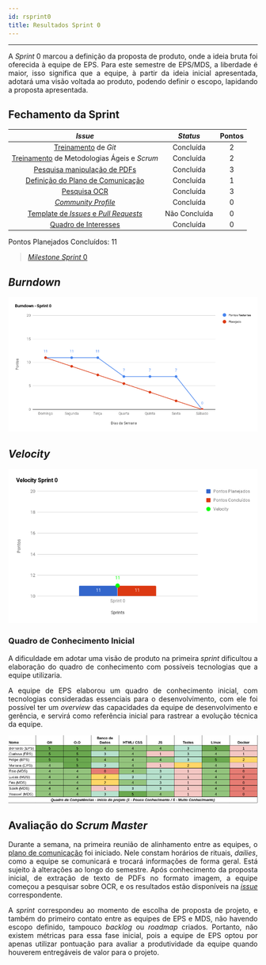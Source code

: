 ```yaml
---
id: rsprint0    
title: Resultados Sprint 0 
---
```


***

<p align="justify">
A <i>Sprint</i> 0 marcou a definição da proposta de produto, onde a ideia bruta foi oferecida à equipe de EPS. Para este semestre de EPS/MDS, a liberdade é maior, isso significa que a equipe, à partir da ideia inicial apresentada, adotará uma visão voltada ao produto, podendo definir o escopo, lapidando a proposta apresentada.</p>



## Fechamento da Sprint

|     _Issue_      |     _Status_    |     Pontos     |
|:--------------:|:---------------:|:-------------:|
|[Treinamento](https://github.com/fga-eps-mds/Kalkuli/issues/2) de _Git_| Concluída | 2 |
|[Treinamento](https://github.com/fga-eps-mds/Kalkuli/issues/1) de Metodologias Ágeis e _Scrum_| Concluída | 2 |
|[Pesquisa manipulação de PDFs](https://github.com/fga-eps-mds/Kalkuli/issues/14)| Concluída | 3 |
|[Definição do Plano de Comunicação](https://github.com/fga-eps-mds/Kalkuli/issues/3)| Concluída | 1 |
|[Pesquisa OCR](https://github.com/fga-eps-mds/Kalkuli/issues/13)| Concluída | 3 |
|[_Community Profile_](https://github.com/fga-eps-mds/Kalkuli/community) | Concluída |0 |
|[Template de _Issues_ e _Pull Requests_](https://github.com/fga-eps-mds/Kalkuli/pull/25)| Não Concluída | 0 |
|[Quadro de Interesses](https://github.com/fga-eps-mds/Kalkuli/issues/4)|Concluída| 0 |


Pontos Planejados Concluídos: 11     


> [_Milestone Sprint_ 0](https://github.com/fga-eps-mds/Kalkuli/milestone/1?closed=1)

## _Burndown_    

![S0](assets/burndown-S0.png "Burndown Sprint 0")

## _Velocity_    

![S0](assets/velocity-S0.png "Burndown Sprint 0")

### Quadro de Conhecimento Inicial     

<p align="justify">
A dificuldade em adotar uma visão de produto na primeira <i>sprint</i> dificultou a elaboração do quadro de conhecimento com possíveis tecnologias que a equipe utilizaria.</p>
<p align="justify">
A equipe de EPS elaborou um quadro de conhecimento inicial, com tecnologias consideradas essenciais para o desenvolvimento, com ele foi possível ter um <i>overview</i> das capacidades da equipe de desenvolvimento e gerência, e servirá como referência inicial para rastrear a evolução técnica da equipe. 
</p>

![Quadro Conhecimento 0](assets/Quadro-Conhecimento(0).png "Sprint 0 - Quadro de Conhecimento")


## Avaliação do _Scrum Master_   


<p align="justify">
Durante a semana, na primeira reunião de alinhamento entre as equipes, o <a href="https://github.com/fga-eps-mds/Kalkuli/issues/3">plano de comunicação</a> foi iniciado. Nele constam horários de rituais, <i>dailies</i>, como a equipe se comunicará e trocará informações de forma geral. Está sujeito à alterações ao longo do semestre. 
Após conhecimento da proposta inicial, de extração de texto de PDFs no formato imagem, a equipe começou a pesquisar sobre OCR, e os resultados estão disponíveis na <a href="https://github.com/fga-eps-mds/Kalkuli/issues/13"><i>issue</i></a> correspondente.
</p>

<p align="justify">
A <i>sprint</i> correspondeu ao momento de escolha de proposta de projeto, e também do primeiro contato entre as equipes de EPS e MDS, não havendo escopo definido, tampouco <i>backlog</i> ou <i>roadmap</i> criados. Portanto, não existem métricas para essa fase inicial, pois a equipe de EPS optou por apenas utilizar pontuação para avaliar a produtividade da equipe quando houverem entregáveis de valor para o projeto.
</p>
